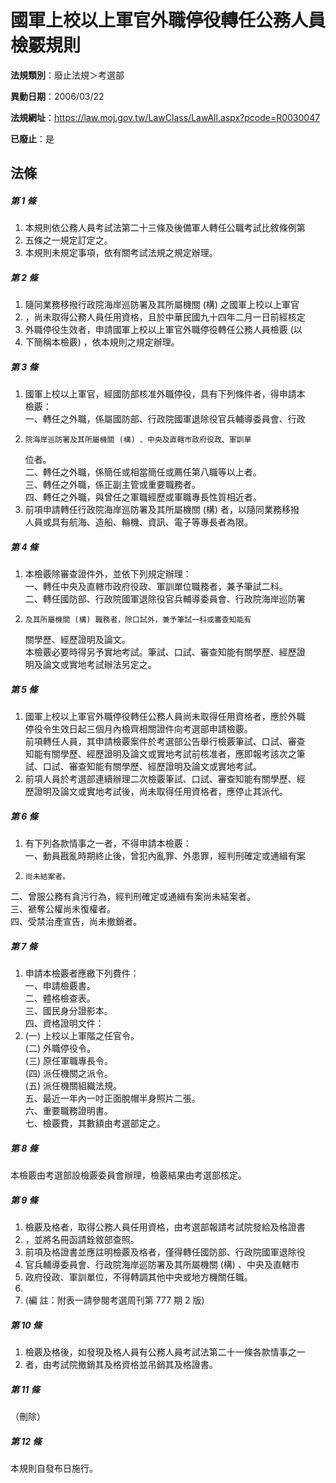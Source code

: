 # 國軍上校以上軍官外職停役轉任公務人員檢覈規則

**法規類別**：廢止法規＞考選部

**異動日期**：2006/03/22  

**法規網址**：https://law.moj.gov.tw/LawClass/LawAll.aspx?pcode=R0030047

**已廢止**：是



## 法條
##### 第 1 條
1. 本規則依公務人員考試法第二十三條及後備軍人轉任公職考試比敘條例第
1. 五條之一規定訂定之。
1. 本規則未規定事項，依有關考試法規之規定辦理。

##### 第 2 條
1. 隨同業務移撥行政院海岸巡防署及其所屬機關 (構) 之國軍上校以上軍官
1. ，尚未取得公務人員任用資格，且於中華民國九十四年二月一日前經核定
1. 外職停役生效者，申請國軍上校以上軍官外職停役轉任公務人員檢覈 (以
1. 下簡稱本檢覈) ，依本規則之規定辦理。

##### 第 3 條
1. 國軍上校以上軍官，經國防部核准外職停役，具有下列條件者，得申請本  
檢覈：  
一、轉任之外職，係屬國防部、行政院國軍退除役官兵輔導委員會、行政
1.     院海岸巡防署及其所屬機關 (構) 、中央及直轄市政府役政、軍訓單  
    位者。  
二、轉任之外職，係簡任或相當簡任或薦任第八職等以上者。  
三、轉任之外職，係正副主管或重要職務者。  
四、轉任之外職，與曾任之軍職經歷或軍職專長性質相近者。
1. 前項申請轉任行政院海岸巡防署及其所屬機關 (構) 者，以隨同業務移撥  
人員或具有航海、造船、輪機、資訊、電子等專長者為限。

##### 第 4 條
1. 本檢覈除審查證件外，並依下列規定辦理：  
一、轉任中央及直轄市政府役政、軍訓單位職務者，兼予筆試二科。  
二、轉任國防部、行政院國軍退除役官兵輔導委員會、行政院海岸巡防署
1.     及其所屬機關 (構) 職務者，除口試外，兼予筆試一科或審查知能有  
    關學歷、經歷證明及論文。  
本檢覈必要時得另予實地考試。筆試、口試、審查知能有關學歷、經歷證  
明及論文或實地考試辦法另定之。

##### 第 5 條
1. 國軍上校以上軍官外職停役轉任公務人員尚未取得任用資格者，應於外職  
停役令生效日起三個月內檢齊相關證件向考選部申請檢覈。  
前項轉任人員，其申請檢覈案件於考選部公告舉行檢覈筆試、口試、審查  
知能有關學歷、經歷證明及論文或實地考試前核准者，應即報考該次之筆  
試、口試、審查知能有關學歷、經歷證明及論文或實地考試。
1. 前項人員於考選部連續辦理二次檢覈筆試、口試、審查知能有關學歷、經  
歷證明及論文或實地考試後，尚未取得任用資格者，應停止其派代。

##### 第 6 條
1. 有下列各款情事之一者，不得申請本檢覈：  
一、動員戡亂時期終止後，曾犯內亂罪、外患罪，經判刑確定或通緝有案
1.     尚未結案者。  
二、曾服公務有貪污行為，經判刑確定或通緝有案尚未結案者。  
三、褫奪公權尚未復權者。  
四、受禁治產宣告，尚未撤銷者。

##### 第 7 條
1. 申請本檢覈者應繳下列費件：  
一、申請檢覈書。  
二、體格檢查表。  
三、國民身分證影本。  
四、資格證明文件：
1.  (一) 上校以上軍階之任官令。  
 (二) 外職停役令。  
 (三) 原任軍職專長令。  
 (四) 派任機關之派令。  
 (五) 派任機關組織法規。  
五、最近一年內一吋正面脫帽半身照片二張。  
六、重要職務證明書。  
七、檢覈費，其數額由考選部定之。

##### 第 8 條
本檢覈由考選部設檢覈委員會辦理，檢覈結果由考選部核定。

##### 第 9 條
1. 檢覈及格者，取得公務人員任用資格，由考選部報請考試院發給及格證書
1. ，並將名冊函請銓敘部查照。
1. 前項及格證書並應註明檢覈及格者，僅得轉任國防部、行政院國軍退除役
1. 官兵輔導委員會、行政院海岸巡防署及其所屬機關 (構) 、中央及直轄市
1. 政府役政、軍訓單位，不得轉調其他中央或地方機關任職。
1. 
1.  (編      註：附表一請參閱考選周刊第 777  期 2  版)

##### 第 10 條
1. 檢覈及格後，如發現及格人員有公務人員考試法第二十一條各款情事之一
1. 者，由考試院撤銷其及格資格並吊銷其及格證書。

##### 第 11 條
（刪除）

##### 第 12 條
本規則自發布日施行。


